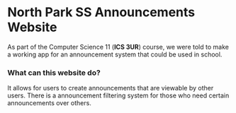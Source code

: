 # North Park SS Announcements Website

As part of the Computer Science 11 (**ICS 3UR**) course, we were told to make a working app for an announcement system that could be used in school.

### What can this website do?

It allows for users to create announcements that are viewable by other users. There is a announcement filtering system for those who need certain announcements over others. 